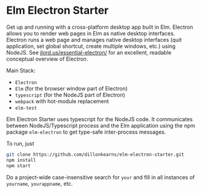 # Elm Electron Starter
Get up and running with a cross-platform desktop app built in Elm. Electron allows you to render web pages in Elm as native desktop interfaces. Electron runs a web page and manages native desktop interfaces (quit application, set global shortcut, create multiple windows, etc.) using NodeJS. See [jlord.us/essential-electron/](http://jlord.us/essential-electron/) for an excellent, readable conceptual overview of Electron.

Main Stack:
* `Electron`
* `Elm` (for the browser window part of Electron)
* `typescript` (for the NodeJS part of Electron)
* `webpack` with hot-module replacement
* `elm-test`

Elm Electron Starter uses typescript for the NodeJS code. It communicates between NodeJS/Typescript process and the Elm application using the npm package `elm-electron` to get type-safe inter-process messages.

To run, just
```bash
git clone https://github.com/dillonkearns/elm-electron-starter.git
npm install
npm start
```

Do a project-wide case-insensitive search for `your` and fill in all instances of `yourname`, `yourappname`, etc.
